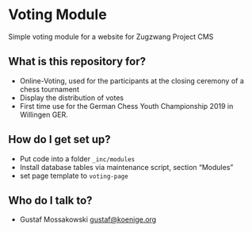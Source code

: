 # Voting Module

Simple voting module for a website for Zugzwang Project CMS

## What is this repository for?

* Online-Voting, used for the participants at the closing ceremony of a chess tournament
* Display the distribution of votes
* First time use for the German Chess Youth Championship 2019 in Willingen GER.

## How do I get set up?

* Put code into a folder `_inc/modules`
* Install database tables via maintenance script, section “Modules”
* set page template to `voting-page`

## Who do I talk to?

* Gustaf Mossakowski <gustaf@koenige.org>
